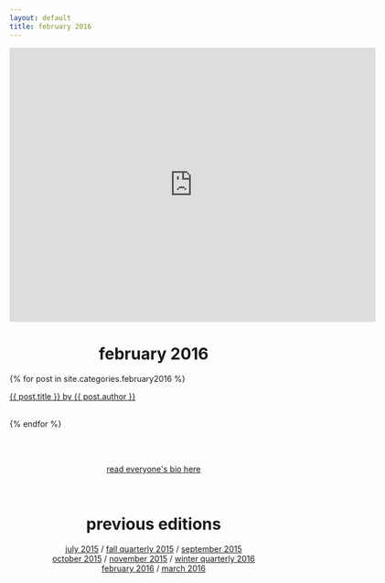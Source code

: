 ```yaml
---
layout: default
title: february 2016
---
```

<div align = "center">
    <iframe src="https://player.vimeo.com/video/155083008" width="640" height="480" frameborder="0" webkitallowfullscreen mozallowfullscreen allowfullscreen></iframe>
    <p><h1>february 2016</h1></p>
</div>
<div align="left">
    {% for post in site.categories.february2016 %}
    <div class="items-wrapper">
        <div class="item">
            <p><a href="../{{ post.url }}">{{ post.title }} by {{ post.author }}</a>
            <br />
            <br />
        </div>
    </div>
        
{% endfor %}
</div>

<br><br>
<p align="center"><a href="../february2016/people.html">read everyone's bio here</a></p>
<br>

<div align="center">
    <p><h1>previous editions</h1></p>
    <a href="../july2015/">july 2015</a> / <a href="../fall2015/">fall quarterly 2015</a> / <a href="../september2015/">september 2015</a> <br> <a href="../october2015/">october 2015</a> / <a href="../november2015/">november 2015</a> / <a href="../winter2016/">winter quarterly 2016</a> <br> <a href="../february2016/">february 2016</a> / <a href="../march2016/"> march 2016</a>
</div>

<br><br>